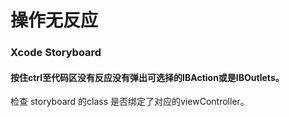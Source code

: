 # 操作无反应

### Xcode Storyboard

#### 按住ctrl至代码区没有反应没有弹出可选择的IBAction或是IBOutlets。

检查 storyboard 的class 是否绑定了对应的viewController。



